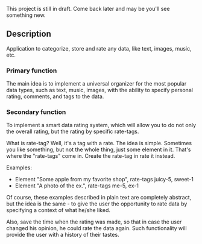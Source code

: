 This project is still in draft. Come back later and may be you'll see something new.

## Description

Application to categorize, store and rate any data, like text, images, music, etc. 

### Primary function

The main idea is to implement a universal organizer for the most popular data types, such as text, music, images, with the ability to specify personal rating, comments, and tags to the data.

### Secondary function

To implement a smart data rating system, which will allow you to do not only the overall rating, but the rating by specific rate-tags.

What is rate-tag? Well, it's a tag with a rate. The idea is simple. Sometimes you like something, but not the whole thing, just some element in it. That's where the "rate-tags" come in. Create the rate-tag in rate it instead.

Examples:
- Element "Some apple from my favorite shop", rate-tags juicy-5, sweet-1
- Element "A photo of the ex.", rate-tags me-5, ex-1

Of course, these examples described in plain text are completely abstract, but the idea is the same - to give the user the opportunity to rate data by specifying a context of what he/she liked.

Also, save the time when the rating was made, so that in case the user changed his opinion, he could rate the data again. Such functionality will provide the user with a history of their tastes.
